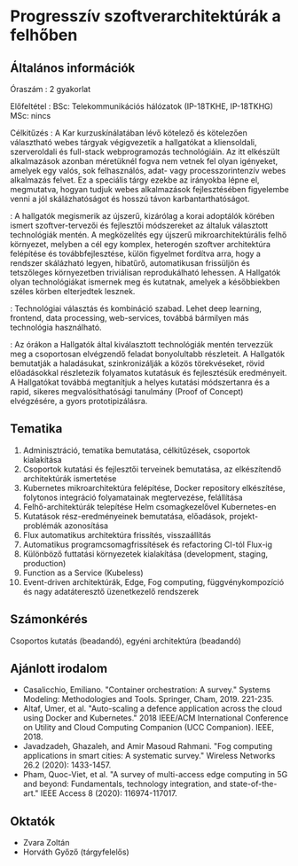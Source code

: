 # Progresszív szoftverarchitektúrák a felhőben

## Általános információk

Óraszám
: 2 gyakorlat

Előfeltétel
: BSc: Telekommunikációs hálózatok (IP-18TKHE, IP-18TKHG)  
 MSc: nincs

Célkitűzés
: A Kar kurzuskínálatában lévő kötelező és kötelezően választható webes tárgyak végigvezetik a hallgatókat a kliensoldali, szerveroldali és full-stack webprogramozás technológiáin. Az itt elkészült alkalmazások azonban méretüknél fogva nem vetnek fel olyan igényeket, amelyek egy valós, sok felhasználós, adat- vagy processzorintenzív webes alkalmazás felvet. Ez a speciális tárgy ezekbe az irányokba lépne el, megmutatva, hogyan tudjuk webes alkalmazások fejlesztésében figyelembe venni a jól skálázhatóságot és hosszú távon karbantarthatóságot.

: A hallgatók megismerik az újszerű, kizárólag a korai adoptálók körében ismert szoftver-tervezői és fejlesztői módszereket az általuk választott technológiák mentén. A megközelítés egy újszerű mikroarchitektúrális felhő környezet, melyben a cél egy komplex, heterogén szoftver architektúra felépítése és továbbfejlesztése, külön figyelmet fordítva arra, hogy a rendszer skálázható legyen, hibatűrő, automatikusan frissüljön és tetszőleges környezetben triviálisan reprodukálható lehessen. A Hallgatók olyan technológiákat ismernek meg és kutatnak, amelyek a későbbiekben széles körben elterjedtek lesznek.

: Technológiai választás és kombináció szabad. Lehet deep learning, frontend, data processing, web-services, továbbá bármilyen más technológia használható.

: Az órákon a Hallgatók által kiválasztott technológiák mentén tervezzük meg a csoportosan elvégzendő feladat bonyolultabb részleteit. A Hallgatók bemutatják a haladásukat, szinkronizálják a közös törekvéseket, rövid előadásokkal részletezik folyamatos kutatásuk és fejlesztésük eredményeit. A Hallgatókat továbbá megtanítjuk a helyes kutatási módszertanra és a rapid, sikeres megvalósíthatósági tanulmány (Proof of Concept) elvégzésére, a gyors prototipizálásra.

## Tematika

1. Adminisztráció, tematika bemutatása, célkitűzések, csoportok kialakítása
2. Csoportok kutatási és fejlesztői terveinek bemutatása, az elkészítendő architektúrák ismertetése
3. Kubernetes mikroarchitektúra felépítése, Docker repository elkészítése, folytonos integráció folyamatainak megtervezése, felállítása
4. Felhő-architektúrák telepítése Helm csomagkezelővel Kubernetes-en
5. Kutatások rész-eredményeinek bemutatása, előadások, projekt-problémák azonosítása
6. Flux automatikus architektúra frissítés, visszaállítás
7. Automatikus programcsomagfrissítések és refactoring CI-tól Flux-ig
8. Különböző futtatási környezetek kialakítása (development, staging, production)
9. Function as a Service (Kubeless)
10. Event-driven architektúrák, Edge, Fog computing, függvénykompozíció és nagy adatáteresztő üzenetkezelő rendszerek

## Számonkérés

Csoportos kutatás (beadandó), egyéni architektúra (beadandó)

## Ajánlott irodalom

- Casalicchio, Emiliano. "Container orchestration: A survey." Systems Modeling: Methodologies and Tools. Springer, Cham, 2019. 221-235.
- Altaf, Umer, et al. "Auto-scaling a defence application across the cloud using Docker and Kubernetes." 2018 IEEE/ACM International Conference on Utility and Cloud Computing Companion (UCC Companion). IEEE, 2018.
- Javadzadeh, Ghazaleh, and Amir Masoud Rahmani. "Fog computing applications in smart cities: A systematic survey." Wireless Networks 26.2 (2020): 1433-1457.
- Pham, Quoc-Viet, et al. "A survey of multi-access edge computing in 5G and beyond: Fundamentals, technology integration, and state-of-the-art." IEEE Access 8 (2020): 116974-117017.

## Oktatók

- Zvara Zoltán
- Horváth Győző (tárgyfelelős)
